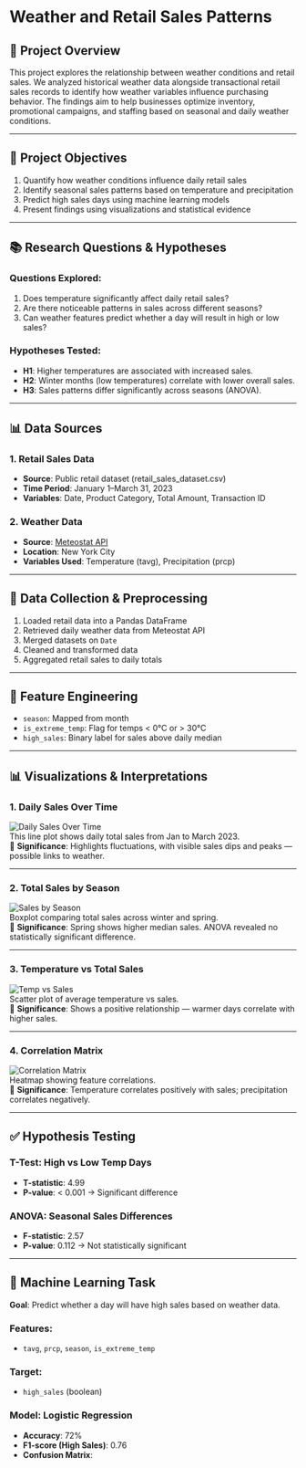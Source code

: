 # Weather and Retail Sales Patterns

## 📌 Project Overview

This project explores the relationship between weather conditions and retail sales. We analyzed historical weather data alongside transactional retail sales records to identify how weather variables influence purchasing behavior. The findings aim to help businesses optimize inventory, promotional campaigns, and staffing based on seasonal and daily weather conditions.

---

## 🎯 Project Objectives

1. Quantify how weather conditions influence daily retail sales  
2. Identify seasonal sales patterns based on temperature and precipitation  
3. Predict high sales days using machine learning models  
4. Present findings using visualizations and statistical evidence  

---

## 📚 Research Questions & Hypotheses

### Questions Explored:
1. Does temperature significantly affect daily retail sales?
2. Are there noticeable patterns in sales across different seasons?
3. Can weather features predict whether a day will result in high or low sales?

### Hypotheses Tested:
- **H1**: Higher temperatures are associated with increased sales.
- **H2**: Winter months (low temperatures) correlate with lower overall sales.
- **H3**: Sales patterns differ significantly across seasons (ANOVA).

---

## 📊 Data Sources

### 1. Retail Sales Data  
- **Source**: Public retail dataset (retail_sales_dataset.csv)  
- **Time Period**: January 1–March 31, 2023  
- **Variables**: Date, Product Category, Total Amount, Transaction ID

### 2. Weather Data  
- **Source**: [Meteostat API](https://meteostat.net)  
- **Location**: New York City  
- **Variables Used**: Temperature (tavg), Precipitation (prcp)

---

## 🧪 Data Collection & Preprocessing

1. Loaded retail data into a Pandas DataFrame  
2. Retrieved daily weather data from Meteostat API  
3. Merged datasets on `Date`  
4. Cleaned and transformed data  
5. Aggregated retail sales to daily totals  

---

## 🔧 Feature Engineering

- `season`: Mapped from month  
- `is_extreme_temp`: Flag for temps < 0°C or > 30°C  
- `high_sales`: Binary label for sales above daily median  

---

## 📊 Visualizations & Interpretations

### 1. Daily Sales Over Time  
![Daily Sales Over Time](plots/daily_sales.png)  
This line plot shows daily total sales from Jan to March 2023.  
📌 **Significance**: Highlights fluctuations, with visible sales dips and peaks — possible links to weather.

---

### 2. Total Sales by Season  
![Sales by Season](plots/season_boxplot.png)  
Boxplot comparing total sales across winter and spring.  
📌 **Significance**: Spring shows higher median sales. ANOVA revealed no statistically significant difference.

---

### 3. Temperature vs Total Sales  
![Temp vs Sales](plots/temp_vs_sales.png)  
Scatter plot of average temperature vs sales.  
📌 **Significance**: Shows a positive relationship — warmer days correlate with higher sales.

---

### 4. Correlation Matrix  
![Correlation Matrix](plots/correlation_heatmap.png)  
Heatmap showing feature correlations.  
📌 **Significance**: Temperature correlates positively with sales; precipitation correlates negatively.

---

## ✅ Hypothesis Testing

### T-Test: High vs Low Temp Days
- **T-statistic**: 4.99  
- **P-value**: < 0.001 → Significant difference

### ANOVA: Seasonal Sales Differences
- **F-statistic**: 2.57  
- **P-value**: 0.112 → Not statistically significant

---

## 🤖 Machine Learning Task

**Goal**: Predict whether a day will have high sales based on weather data.

### Features:
- `tavg`, `prcp`, `season`, `is_extreme_temp`

### Target:
- `high_sales` (boolean)

### Model: Logistic Regression
- **Accuracy**: 72%  
- **F1-score (High Sales)**: 0.76  
- **Confusion Matrix**:

